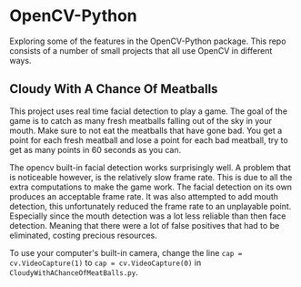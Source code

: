 # OpenCV-Python

Exploring some of the features in the OpenCV-Python package. This repo consists of a number of small projects that all use OpenCV in different ways.

## Cloudy With A Chance Of Meatballs

This project uses real time facial detection to play a game. The goal of the game is to catch as many fresh meatballs falling out of the sky in your mouth. Make sure to not eat the meatballs that have gone bad. You get a point for each fresh meatball and lose a point for each bad meatball, try to get as many points in 60 seconds as you can.

The opencv built-in facial detection works surprisingly well. A problem that is noticeable however, is the relatively slow frame rate. This is due to all the extra computations to make the game work. The facial detection on its own produces an acceptable frame rate. It was also attempted to add mouth detection, this unfortunately reduced the frame rate to an unplayable point. Especially since the mouth detection was a lot less reliable than then face detection. Meaning that there were a lot of false positives that had to be eliminated, costing precious resources.

To use your computer's built-in camera, change the line ``cap = cv.VideoCapture(1)`` to ``cap = cv.VideoCapture(0)`` in ``CloudyWithAChanceOfMeatBalls.py``.
